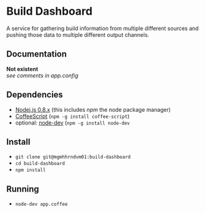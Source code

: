 Build Dashboard
===============
A service for gathering build information from multiple different sources and pushing those data to multiple different output channels.

Documentation
-------------
**Not existent**   
*see comments in app.config*

Dependencies
------------
* [Nodej.js 0.8.x](http://nodejs.org/download/) (this includes *npm* the node package manager)
* [CoffeeScript](http://coffeescript.org/) (`npm -g install coffee-script`)
* optional: [node-dev](https://npmjs.org/package/node-dev) (`npm -g install node-dev`

Install
-------
* `git clone git@mgmhhrndvm01:build-dashboard`
* `cd build-dashboard`
* `npm install`

Running
-------
* `node-dev app.coffee`

